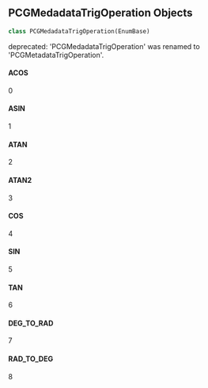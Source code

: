 ## PCGMedadataTrigOperation Objects

```python
class PCGMedadataTrigOperation(EnumBase)
```

deprecated: 'PCGMedadataTrigOperation' was renamed to 'PCGMetadataTrigOperation'.

<a id="unreal.PCGMedadataTrigOperation.ACOS"></a>

#### ACOS

0

<a id="unreal.PCGMedadataTrigOperation.ASIN"></a>

#### ASIN

1

<a id="unreal.PCGMedadataTrigOperation.ATAN"></a>

#### ATAN

2

<a id="unreal.PCGMedadataTrigOperation.ATAN2"></a>

#### ATAN2

3

<a id="unreal.PCGMedadataTrigOperation.COS"></a>

#### COS

4

<a id="unreal.PCGMedadataTrigOperation.SIN"></a>

#### SIN

5

<a id="unreal.PCGMedadataTrigOperation.TAN"></a>

#### TAN

6

<a id="unreal.PCGMedadataTrigOperation.DEG_TO_RAD"></a>

#### DEG_TO_RAD

7

<a id="unreal.PCGMedadataTrigOperation.RAD_TO_DEG"></a>

#### RAD_TO_DEG

8

<a id="unreal.PCGMetadataVectorOperation"></a>